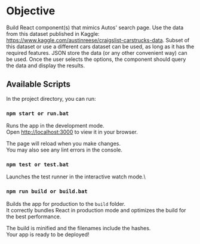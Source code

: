 # Objective

Build React component(s) that mimics Autos' search page. Use the data from this dataset published in Kaggle: https://www.kaggle.com/austinreese/craigslist-carstrucks-data. Subset of this dataset or use a different cars dataset can be used, as long as it has the required features. JSON store the data (or any other convenient way) can be used. Once the user selects the options, the component should query the data and display the results.

## Available Scripts

In the project directory, you can run:

### `npm start or run.bat`

Runs the app in the development mode.\
Open [http://localhost:3000](http://localhost:3000) to view it in your browser.

The page will reload when you make changes.\
You may also see any lint errors in the console.

### `npm test or test.bat`

Launches the test runner in the interactive watch mode.\

### `npm run build or build.bat`

Builds the app for production to the `build` folder.\
It correctly bundles React in production mode and optimizes the build for the best performance.

The build is minified and the filenames include the hashes.\
Your app is ready to be deployed!
